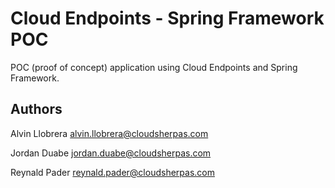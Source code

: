 Cloud Endpoints - Spring Framework POC
==================

POC (proof of concept) application using Cloud Endpoints and Spring Framework.

## Authors

Alvin Llobrera <alvin.llobrera@cloudsherpas.com>

Jordan Duabe <jordan.duabe@cloudsherpas.com>

Reynald Pader <reynald.pader@cloudsherpas.com>
